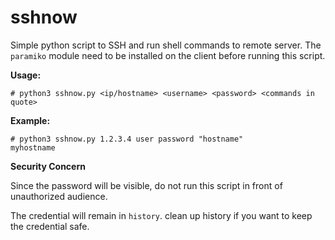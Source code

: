 # sshnow
Simple python script to SSH and run shell commands to remote server.
The ```paramiko``` module need to be installed on the client before running this script.


**Usage:**
```
# python3 sshnow.py <ip/hostname> <username> <password> <commands in quote>
```

**Example:**
```
# python3 sshnow.py 1.2.3.4 user password "hostname"
myhostname
```


**Security Concern**

Since the password will be visible, do not run this script in front of unauthorized audience.

The credential will remain in ```history```. clean up history if you want to keep the credential safe.
